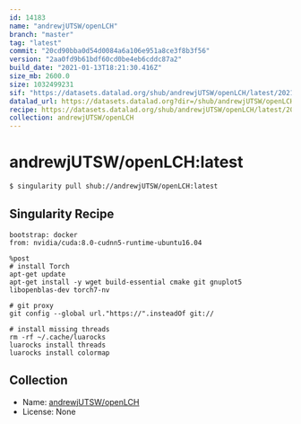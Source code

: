 ```yaml
---
id: 14183
name: "andrewjUTSW/openLCH"
branch: "master"
tag: "latest"
commit: "20cd90bba0d54d0084a6a106e951a8ce3f8b3f56"
version: "2aa0fd9b61bdf60cd0be4eb6cddc87a2"
build_date: "2021-01-13T18:21:30.416Z"
size_mb: 2600.0
size: 1032499231
sif: "https://datasets.datalad.org/shub/andrewjUTSW/openLCH/latest/2021-01-13-20cd90bb-2aa0fd9b/2aa0fd9b61bdf60cd0be4eb6cddc87a2.sif"
datalad_url: https://datasets.datalad.org?dir=/shub/andrewjUTSW/openLCH/latest/2021-01-13-20cd90bb-2aa0fd9b/
recipe: https://datasets.datalad.org/shub/andrewjUTSW/openLCH/latest/2021-01-13-20cd90bb-2aa0fd9b/Singularity
collection: andrewjUTSW/openLCH
---
```


# andrewjUTSW/openLCH:latest

```bash
$ singularity pull shub://andrewjUTSW/openLCH:latest
```

## Singularity Recipe

```singularity
bootstrap: docker
from: nvidia/cuda:8.0-cudnn5-runtime-ubuntu16.04

%post
# install Torch
apt-get update
apt-get install -y wget build-essential cmake git gnuplot5 libopenblas-dev torch7-nv 

# git proxy
git config --global url."https://".insteadOf git://

# install missing threads
rm -rf ~/.cache/luarocks
luarocks install threads
luarocks install colormap
```

## Collection

 - Name: [andrewjUTSW/openLCH](https://github.com/andrewjUTSW/openLCH)
 - License: None

